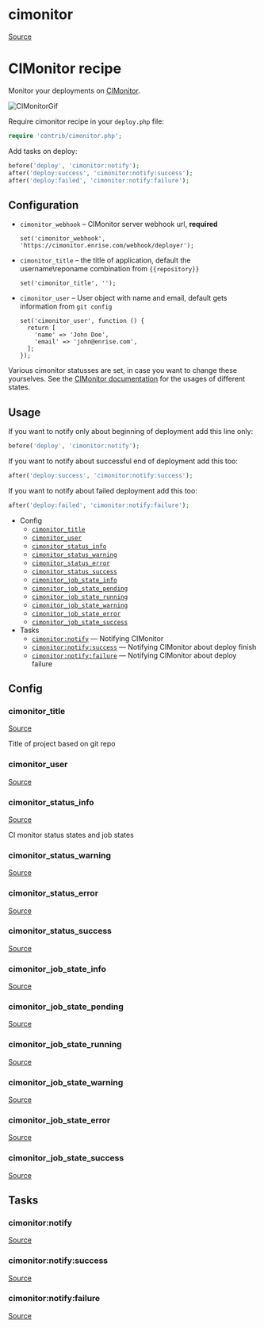 <!-- DO NOT EDIT THIS FILE! -->
<!-- Instead edit contrib/cimonitor.php -->
<!-- Then run bin/docgen -->

# cimonitor

[Source](/contrib/cimonitor.php)


# CIMonitor recipe

Monitor your deployments on [CIMonitor](https://github.com/CIMonitor/CIMonitor).

![CIMonitorGif](https://www.steefmin.xyz/deployer-example.gif)

Require cimonitor recipe in your `deploy.php` file:

```php
require 'contrib/cimonitor.php';
```

Add tasks on deploy:

```php
before('deploy', 'cimonitor:notify');
after('deploy:success', 'cimonitor:notify:success');
after('deploy:failed', 'cimonitor:notify:failure');
```

## Configuration

- `cimonitor_webhook` – CIMonitor server webhook url, **required**
  ```
  set('cimonitor_webhook', 'https://cimonitor.enrise.com/webhook/deployer');
  ```
- `cimonitor_title` – the title of application, default the username\reponame combination from `{{repository}}`
  ```
  set('cimonitor_title', '');
  ```
- `cimonitor_user` – User object with name and email, default gets information from `git config`
  ```
  set('cimonitor_user', function () {
    return [
      'name' => 'John Doe',
      'email' => 'john@enrise.com',
    ];
  });
  ```

Various cimonitor statusses are set, in case you want to change these yourselves. See the [CIMonitor documentation](https://cimonitor.readthedocs.io/en/latest/) for the usages of different states.

## Usage

If you want to notify only about beginning of deployment add this line only:

```php
before('deploy', 'cimonitor:notify');
```

If you want to notify about successful end of deployment add this too:

```php
after('deploy:success', 'cimonitor:notify:success');
```

If you want to notify about failed deployment add this too:

```php
after('deploy:failed', 'cimonitor:notify:failure');
```


* Config
  * [`cimonitor_title`](#cimonitor_title)
  * [`cimonitor_user`](#cimonitor_user)
  * [`cimonitor_status_info`](#cimonitor_status_info)
  * [`cimonitor_status_warning`](#cimonitor_status_warning)
  * [`cimonitor_status_error`](#cimonitor_status_error)
  * [`cimonitor_status_success`](#cimonitor_status_success)
  * [`cimonitor_job_state_info`](#cimonitor_job_state_info)
  * [`cimonitor_job_state_pending`](#cimonitor_job_state_pending)
  * [`cimonitor_job_state_running`](#cimonitor_job_state_running)
  * [`cimonitor_job_state_warning`](#cimonitor_job_state_warning)
  * [`cimonitor_job_state_error`](#cimonitor_job_state_error)
  * [`cimonitor_job_state_success`](#cimonitor_job_state_success)
* Tasks
  * [`cimonitor:notify`](#cimonitornotify) — Notifying CIMonitor
  * [`cimonitor:notify:success`](#cimonitornotifysuccess) — Notifying CIMonitor about deploy finish
  * [`cimonitor:notify:failure`](#cimonitornotifyfailure) — Notifying CIMonitor about deploy failure

## Config
### cimonitor_title
[Source](/contrib/cimonitor.php#L70)

Title of project based on git repo

### cimonitor_user
[Source](/contrib/cimonitor.php#L75)



### cimonitor_status_info
[Source](/contrib/cimonitor.php#L83)

CI monitor status states and job states

### cimonitor_status_warning
[Source](/contrib/cimonitor.php#L84)



### cimonitor_status_error
[Source](/contrib/cimonitor.php#L85)



### cimonitor_status_success
[Source](/contrib/cimonitor.php#L86)



### cimonitor_job_state_info
[Source](/contrib/cimonitor.php#L87)



### cimonitor_job_state_pending
[Source](/contrib/cimonitor.php#L88)



### cimonitor_job_state_running
[Source](/contrib/cimonitor.php#L89)



### cimonitor_job_state_warning
[Source](/contrib/cimonitor.php#L90)



### cimonitor_job_state_error
[Source](/contrib/cimonitor.php#L91)



### cimonitor_job_state_success
[Source](/contrib/cimonitor.php#L92)




## Tasks
### cimonitor:notify
[Source](/contrib/cimonitor.php#L95)



### cimonitor:notify:success
[Source](/contrib/cimonitor.php#L122)



### cimonitor:notify:failure
[Source](/contrib/cimonitor.php#L151)



